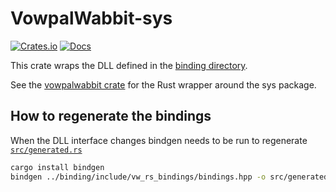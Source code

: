 # VowpalWabbit-sys
[![Crates.io](https://img.shields.io/crates/v/vowpalwabbit-sys.svg)](https://crates.io/crates/vowpalwabbit-sys)
[![Docs](https://docs.rs/vowpalwabbit-sys/badge.svg)](https://docs.rs/vowpalwabbit-sys)

This crate wraps the DLL defined in the [binding directory](../binding).

See the [vowpalwabbit crate](../vowpalwabbit) for the Rust wrapper around the sys package.

## How to regenerate the bindings

When the DLL interface changes bindgen needs to be run to regenerate [`src/generated.rs`](src/generated.rs)

```sh
cargo install bindgen
bindgen ../binding/include/vw_rs_bindings/bindings.hpp -o src/generated.rs
```